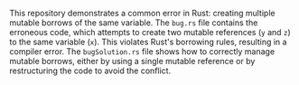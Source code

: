 This repository demonstrates a common error in Rust: creating multiple mutable borrows of the same variable. The `bug.rs` file contains the erroneous code, which attempts to create two mutable references (`y` and `z`) to the same variable (`x`). This violates Rust's borrowing rules, resulting in a compiler error.  The `bugSolution.rs` file shows how to correctly manage mutable borrows, either by using a single mutable reference or by restructuring the code to avoid the conflict.
